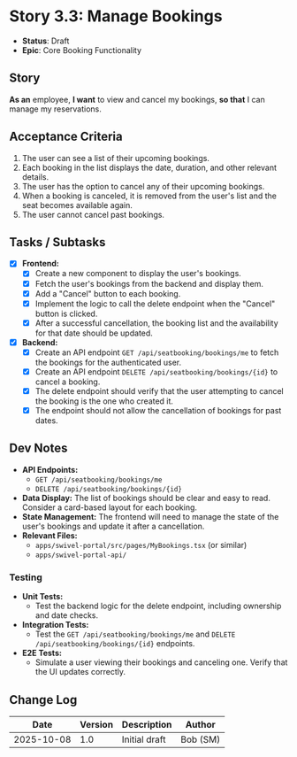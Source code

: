 # Story 3.3: Manage Bookings

- **Status**: Draft
- **Epic**: Core Booking Functionality

## Story

**As an** employee,
**I want** to view and cancel my bookings,
**so that** I can manage my reservations.

## Acceptance Criteria

1. The user can see a list of their upcoming bookings.
2. Each booking in the list displays the date, duration, and other relevant details.
3. The user has the option to cancel any of their upcoming bookings.
4. When a booking is canceled, it is removed from the user's list and the seat becomes available again.
5. The user cannot cancel past bookings.

## Tasks / Subtasks

- [x] **Frontend:**
  - [x] Create a new component to display the user's bookings.
  - [x] Fetch the user's bookings from the backend and display them.
  - [x] Add a "Cancel" button to each booking.
  - [x] Implement the logic to call the delete endpoint when the "Cancel" button is clicked.
  - [x] After a successful cancellation, the booking list and the availability for that date should be updated.
- [x] **Backend:**
  - [x] Create an API endpoint `GET /api/seatbooking/bookings/me` to fetch the bookings for the authenticated user.
  - [x] Create an API endpoint `DELETE /api/seatbooking/bookings/{id}` to cancel a booking.
  - [x] The delete endpoint should verify that the user attempting to cancel the booking is the one who created it.
  - [x] The endpoint should not allow the cancellation of bookings for past dates.

## Dev Notes

- **API Endpoints:**
  - `GET /api/seatbooking/bookings/me`
  - `DELETE /api/seatbooking/bookings/{id}`
- **Data Display:** The list of bookings should be clear and easy to read. Consider a card-based layout for each booking.
- **State Management:** The frontend will need to manage the state of the user's bookings and update it after a cancellation.
- **Relevant Files:**
  - `apps/swivel-portal/src/pages/MyBookings.tsx` (or similar)
  - `apps/swivel-portal-api/`

### Testing

- **Unit Tests:**
  - Test the backend logic for the delete endpoint, including ownership and date checks.
- **Integration Tests:**
  - Test the `GET /api/seatbooking/bookings/me` and `DELETE /api/seatbooking/bookings/{id}` endpoints.
- **E2E Tests:**
  - Simulate a user viewing their bookings and canceling one. Verify that the UI updates correctly.

## Change Log

| Date | Version | Description | Author |
| --- | --- | --- | --- |
| 2025-10-08 | 1.0 | Initial draft | Bob (SM) |
